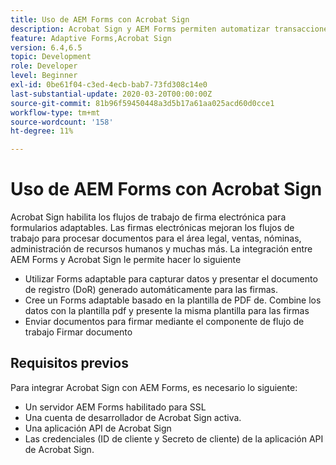 ```yaml
---
title: Uso de AEM Forms con Acrobat Sign
description: Acrobat Sign y AEM Forms permiten automatizar transacciones complejas e incluir firmas electrónicas legales como parte de una experiencia digital sin fisuras.
feature: Adaptive Forms,Acrobat Sign
version: 6.4,6.5
topic: Development
role: Developer
level: Beginner
exl-id: 0be61f04-c3ed-4ecb-bab7-73fd308c14e0
last-substantial-update: 2020-03-20T00:00:00Z
source-git-commit: 81b96f59450448a3d5b17a61aa025acd60d0cce1
workflow-type: tm+mt
source-wordcount: '158'
ht-degree: 11%

---
```


# Uso de AEM Forms con Acrobat Sign

Acrobat Sign habilita los flujos de trabajo de firma electrónica para formularios adaptables. Las firmas electrónicas mejoran los flujos de trabajo para procesar documentos para el área legal, ventas, nóminas, administración de recursos humanos y muchas más.
La integración entre AEM Forms y Acrobat Sign le permite hacer lo siguiente

* Utilizar Forms adaptable para capturar datos y presentar el documento de registro (DoR) generado automáticamente para las firmas.
* Cree un Forms adaptable basado en la plantilla de PDF de. Combine los datos con la plantilla pdf y presente la misma plantilla para las firmas
* Enviar documentos para firmar mediante el componente de flujo de trabajo Firmar documento

## Requisitos previos

Para integrar Acrobat Sign con AEM Forms, es necesario lo siguiente:

* Un servidor AEM Forms habilitado para SSL
* Una cuenta de desarrollador de Acrobat Sign activa.
* Una aplicación API de Acrobat Sign
* Las credenciales (ID de cliente y Secreto de cliente) de la aplicación API de Acrobat Sign.

